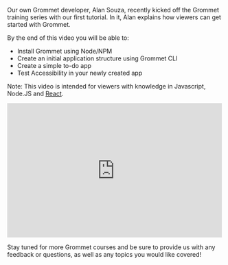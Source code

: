 Our own Grommet developer, Alan Souza, recently kicked off the Grommet training series with our first tutorial. In it, Alan explains how viewers can get started with Grommet.

By the end of this video you will be able to:

* Install Grommet using Node/NPM
* Create an initial application structure using Grommet CLI
* Create a simple to-do app
* Test Accessibility in your newly created app

Note: This video is intended for viewers with knowledge in Javascript, Node.JS and [React](/post/2016/02/04/why-we-chose-react).

<iframe src="https://player.vimeo.com/video/154880318" width="500" height="313" scrolling="no" frameborder="no"></iframe>

Stay tuned for more Grommet courses and be sure to provide us with any feedback or questions, as well as any topics you would like covered!